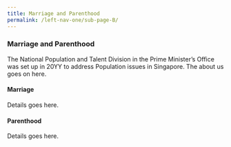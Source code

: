 ```yaml
---
title: Marriage and Parenthood
permalink: /left-nav-one/sub-page-B/
---
```


### **Marriage and Parenthood**
The National Population and Talent Division in the Prime Minister’s Office was set up in <Month> 20YY to address Population issues in Singapore. The about us goes on here.  

#### **Marriage**
Details goes here.  

#### **Parenthood**
Details goes here.
